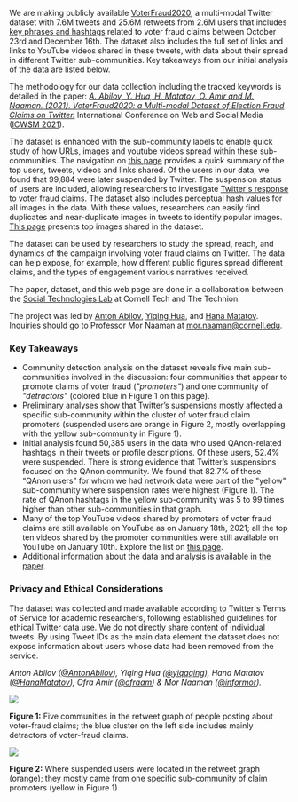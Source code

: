 We are making publicly available [VoterFraud2020](https://github.com/sTechLab/VoterFraud2020), a multi-modal Twitter 
dataset with 7.6M tweets and 25.6M retweets from 2.6M users that includes [key phrases 
and hashtags](https://github.com/sTechLab/VoterFraud2020/blob/main/keywords.txt) related to voter fraud 
claims between October 23rd and December 16th. 
The dataset also includes the full set of links and links to YouTube videos shared in these tweets, 
with data about their spread in different Twitter sub-communities. Key takeaways from our initial analysis of the data are listed below.

The methodology for our data collection including the tracked keywords is detailed in the paper:  [*A. Abilov, Y. Hua, H. Matatov, O. Amir and M. Naaman. (2021). VoterFraud2020: a Multi-modal Dataset of Election Fraud Claims on Twitter.*](https://arxiv.org/abs/2101.08210) International Conference on Web and Social Media ([ICWSM 2021](https://www.icwsm.org/2021/index.html)).

The dataset is enhanced with the sub-community labels to enable quick study of how URLs, images and youtube videos spread within these sub-communities. 
The navigation on [this page](/?page=Explore+The+Dataset) provides a quick summary of the top users, tweets, videos and links shared. 
Of the users in our data, we found that 99,884 were later suspended by Twitter. The suspension status of users are included, allowing researchers to investigate [Twitter's response](https://blog.twitter.com/en_us/topics/company/2021/protecting--the-conversation-following-the-riots-in-washington--.html) to voter fraud claims. 
The dataset also includes perceptual hash values for all images in the data. With these values, researchers can easily find duplicates and near-duplicate images in tweets to identify popular images. 
[This page](http://voterfraud2020.io/?page=Top+Images) presents top images shared in the dataset.

The dataset can be used by researchers to study the spread, reach, and 
dynamics of the campaign involving voter fraud claims on Twitter. The data can help expose, for example, how different 
public figures spread different claims, and the types of engagement various narratives received. 


The paper, dataset, and this web page are done in a collaboration between the 
[Social Technologies Lab](https://s.tech.cornell.edu/) at Cornell Tech and The Technion. 

The project was led by [Anton Abilov](https://twitter.com/antonabilov), [Yiqing Hua](http://yiqing-hua.com/), and [Hana Matatov](https://twitter.com/hanamatatov). Inquiries should go to Professor Mor Naaman at [mor.naaman@cornell.edu](mailto:mor.naaman@cornell.edu).

### Key Takeaways
- Community detection analysis on the dataset reveals five main sub-communities involved in the discussion: 
four communities that appear to promote claims of voter fraud (*"promoters"*) and one community of *"detractors"* (colored blue in Figure 1 on this page).
- Preliminary analyses show that Twitter’s suspensions mostly affected a specific sub-community within the cluster of voter fraud claim promoters (suspended users are orange in Figure 2, mostly overlapping with the yellow sub-community in Figure 1).
- Initial analysis found 50,385 users in the data who used QAnon-related hashtags in their tweets or profile descriptions. 
Of these users, 52.4% were suspended. There is strong evidence that Twitter’s suspensions focused on the QAnon community. 
We found that 82.7% of these “QAnon users” for whom we had network data were part of the "yellow" sub-community where suspension rates were highest (Figure 1). 
The rate of QAnon hashtags in the yellow sub-community was 5 to 99 times higher than other sub-communities in that graph.
- Many of the top YouTube videos shared by promoters of voter fraud claims are still available on YouTube as on 
January 18th, 2021; all the top ten videos shared by the promoter communities were still available on YouTube on January 10th. Explore the list on [this page](/?page=Explore+The+Dataset).
- Additional information about the data and analysis is available in [the paper](https://arxiv.org/abs/2101.08210).

### Privacy and Ethical Considerations
The dataset was collected and made available according to Twitter's Terms of Service for academic researchers, following 
established guidelines for ethical Twitter data use. We do not directly share content of individual tweets. 
By using Tweet IDs as the main data element the dataset does not expose information about users whose data had been removed from the service. 

*Anton Abilov ([@AntonAbilov](https://twitter.com/antonabilov)), Yiqing Hua ([@yiqqqing](https://twitter.com/yiqqqing)), Hana Matatov ([@HanaMatatov](https://twitter.com/hanamatatov)), Ofra Amir ([@ofraam](https://twitter.com/ofraam)) & Mor Naaman ([@informor](https://twitter.com/informor)).*

<img src="https://storage.googleapis.com/voter-fraud-2020/img/retweet-graph.png">

**Figure 1:** Five communities in the retweet graph of people posting about voter-fraud claims; the blue cluster on the left side includes mainly detractors of voter-fraud claims.

<img src="https://storage.googleapis.com/voter-fraud-2020/img/retweet-graph-suspended-orange-min.jpg">

**Figure 2:** Where suspended users were located in the retweet graph (orange); they mostly came from one specific sub-community of claim promoters (yellow in Figure 1)